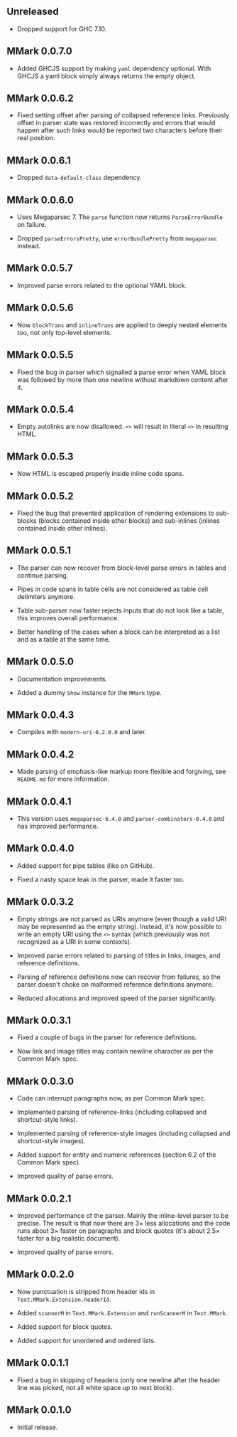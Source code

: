 ## Unreleased

* Dropped support for GHC 7.10.

## MMark 0.0.7.0

* Added GHCJS support by making `yaml` dependency optional. With GHCJS a
  yaml block simply always returns the empty object.

## MMark 0.0.6.2

* Fixed setting offset after parsing of collapsed reference links.
  Previously offset in parser state was restored incorrectly and errors that
  would happen after such links would be reported two characters before
  their real position.

## MMark 0.0.6.1

* Dropped `data-default-class` dependency.

## MMark 0.0.6.0

* Uses Megaparsec 7. The `parse` function now returns `ParseErrorBundle` on
  failure.

* Dropped `parseErrorsPretty`, use `errorBundlePretty` from `megaparsec`
  instead.

## MMark 0.0.5.7

* Improved parse errors related to the optional YAML block.

## MMark 0.0.5.6

* Now `blockTrans` and `inlineTrans` are applied to deeply nested elements
  too, not only top-level elements.

## MMark 0.0.5.5

* Fixed the bug in parser which signalled a parse error when YAML block was
  followed by more than one newline without markdown content after it.

## MMark 0.0.5.4

* Empty autolinks are now disallowed. `<>` will result in literal `<>` in
  resulting HTML.

## MMark 0.0.5.3

* Now HTML is escaped properly inside inline code spans.

## MMark 0.0.5.2

* Fixed the bug that prevented application of rendering extensions to
  sub-blocks (blocks contained inside other blocks) and sub-inlines (inlines
  contained inside other inlines).

## MMark 0.0.5.1

* The parser can now recover from block-level parse errors in tables and
  continue parsing.

* Pipes in code spans in table cells are not considered as table cell
  delimiters anymore.

* Table sub-parser now faster rejects inputs that do not look like a table,
  this improves overall performance.

* Better handling of the cases when a block can be interpreted as a list and
  as a table at the same time.

## MMark 0.0.5.0

* Documentation improvements.

* Added a dummy `Show` instance for the `MMark` type.

## MMark 0.0.4.3

* Compiles with `modern-uri-0.2.0.0` and later.

## MMark 0.0.4.2

* Made parsing of emphasis-like markup more flexible and forgiving, see
  `README.md` for more information.

## MMark 0.0.4.1

* This version uses `megaparsec-6.4.0` and `parser-combinators-0.4.0` and
  has improved performance.

## MMark 0.0.4.0

* Added support for pipe tables (like on GitHub).

* Fixed a nasty space leak in the parser, made it faster too.

## MMark 0.0.3.2

* Empty strings are not parsed as URIs anymore (even though a valid URI may
  be represented as the empty string). Instead, it's now possible to write
  an empty URI using the `<>` syntax (which previously was not recognized as
  a URI in some contexts).

* Improved parse errors related to parsing of titles in links, images, and
  reference definitions.

* Parsing of reference definitions now can recover from failures, so the
  parser doesn't choke on malformed reference definitions anymore.

* Reduced allocations and improved speed of the parser significantly.

## MMark 0.0.3.1

* Fixed a couple of bugs in the parser for reference definitions.

* Now link and image titles may contain newline character as per the Common
  Mark spec.

## MMark 0.0.3.0

* Code can interrupt paragraphs now, as per Common Mark spec.

* Implemented parsing of reference-links (including collapsed and
  shortcut-style links).

* Implemented parsing of reference-style images (including collapsed and
  shortcut-style images).

* Added support for entity and numeric references (section 6.2 of the Common
  Mark spec).

* Improved quality of parse errors.

## MMark 0.0.2.1

* Improved performance of the parser. Mainly the inline-level parser to be
  precise. The result is that now there are 3× less allocations and the code
  runs about 3× faster on paragraphs and block quotes (it's about 2.5×
  faster for a big realistic document).

* Improved quality of parse errors.

## MMark 0.0.2.0

* Now punctuation is stripped from header ids in
  `Text.MMark.Extension.headerId`.

* Added `scannerM` in `Text.MMark.Extension` and `runScannerM` in
  `Text.MMark`.

* Added support for block quotes.

* Added support for unordered and ordered lists.

## MMark 0.0.1.1

* Fixed a bug in skipping of headers (only one newline after the header line
  was picked, not all white space up to next block).

## MMark 0.0.1.0

* Initial release.
